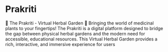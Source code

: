 # Prakriti
🌿 The Prakriti - Virtual Herbal Garden 🌿 Bringing the world of medicinal plants to your fingertips! The Prakriti is a digital platform designed to bridge the gap between physical herbal gardens and the modern need for accessible, educational resources. This Virtual Herbal Garden provides a rich, interactive, and immersive experience for users 
